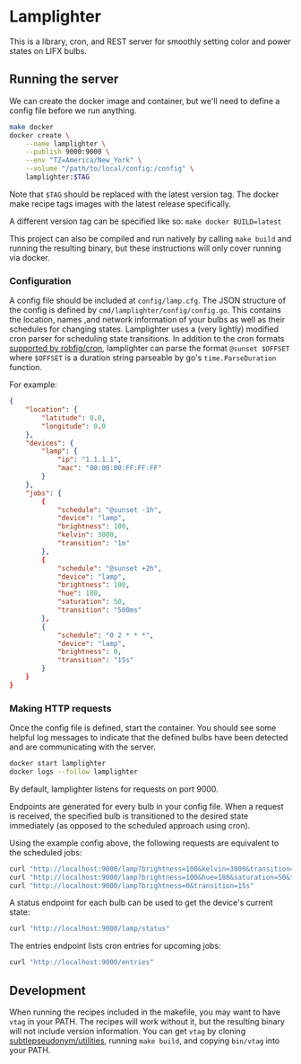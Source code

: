 # Lamplighter

This is a library, cron, and REST server for smoothly setting color and power states on LIFX bulbs. 


## Running the server

We can create the docker image and container, but we'll need to define a config file before we run anything.
```bash
make docker
docker create \
	--name lamplighter \
	--publish 9000:9000 \
	--env "TZ=America/New_York" \
	--volume "/path/to/local/config:/config" \
	lamplighter:$TAG
```
Note that `$TAG` should be replaced with the latest version tag. The docker make recipe tags images with the latest release specifically.

A different version tag can be specified like so:
`make docker BUILD=latest`

This project can also be compiled and run natively by calling `make build` and running the resulting binary, but these instructions will only cover running via docker.

### Configuration

A config file should be included at `config/lamp.cfg`. The JSON structure of the config is defined by `cmd/lamplighter/config/config.go`. This contains the location, names ,and network information of your bulbs as well as their schedules for changing states. Lamplighter uses a (very lightly) modified cron parser for scheduling state transitions. In addition to the cron formats [supported by robfig/cron](https://github.com/robfig/cron/#background---cron-spec-format), lamplighter can parse the format `@sunset $OFFSET` where `$OFFSET` is a duration string parseable by go's `time.ParseDuration` function.

For example:
```json
{
	"location": {
		"latitude": 0.0,
		"longitude": 0.0
	},
	"devices": {
		"lamp": {
			"ip": "1.1.1.1",
			"mac": "00:00:00:FF:FF:FF"
		}
	},
	"jobs": {
		{
			"schedule": "@sunset -1h",
			"device": "lamp",
			"brightness": 100,
			"kelvin": 3000,
			"transition": "1m"
		},
		{
			"schedule": "@sunset +2h",
			"device": "lamp",
			"brightness": 100,
			"hue": 180,
			"saturation": 50,
			"transition": "500ms"
		},
		{
			"schedule": "0 2 * * *",
			"device": "lamp",
			"brightness": 0,
			"transition": "15s"
		}
	}
}
```

### Making HTTP requests

Once the config file is defined, start the container. You should see some helpful log messages to indicate that the defined bulbs have been detected and are communicating with the server.
```bash
docker start lamplighter
docker logs --follow lamplighter
```

By default, lamplighter listens for requests on port 9000.

Endpoints are generated for every bulb in your config file. When a request is received, the specified bulb is transitioned to the desired state immediately (as opposed to the scheduled approach using cron).

Using the example config above, the following requests are equivalent to the scheduled jobs:
```bash
curl "http://localhost:9000/lamp?brightness=100&kelvin=3000&transition=1m"
curl "http://localhost:9000/lamp?brightness=100&hue=180&saturation=50&transition=500ms"
curl "http://localhost:9000/lamp?brightness=0&transition=15s"
```

A status endpoint for each bulb can be used to get the device's current state:
```bash
curl "http://localhost:9000/lamp/status"
```

The entries endpoint lists cron entries for upcoming jobs:
```bash
curl "http://localhost:9000/entries"
```


## Development

When running the recipes included in the makefile, you may want to have `vtag` in your PATH. The recipes will work without it, but the resulting binary will not include version information. You can get `vtag` by cloning [subtlepseudonym/utilities](https://github.com/subtlepseudonym/utilities), running `make build`, and copying `bin/vtag` into your PATH.
